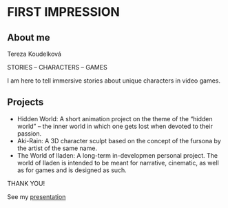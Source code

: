 # FIRST IMPRESSION

## About me
Tereza Koudelková

STORIES – CHARACTERS – GAMES

I am here to tell immersive stories about unique characters in video games.

## Projects
- Hidden World: A short animation project on the theme of the “hidden world” – the inner world in which one gets lost when devoted to their passion.
- Aki-Rain: A 3D character sculpt based on the concept of the fursona by the artist of the same name.
- The World of Iladen: A long-term in-developmen personal project. The world of Iladen is intended to be meant for narrative, cinematic, as well as for games and is designed as such.


THANK YOU!

See my [presentation](https://www.canva.com/design/DAFzyQPEQXg/Juk2QSs77XM8zXCNxTtVdQ/view?utm_content=DAFzyQPEQXg&utm_campaign=designshare&utm_medium=link&utm_source=editor)
